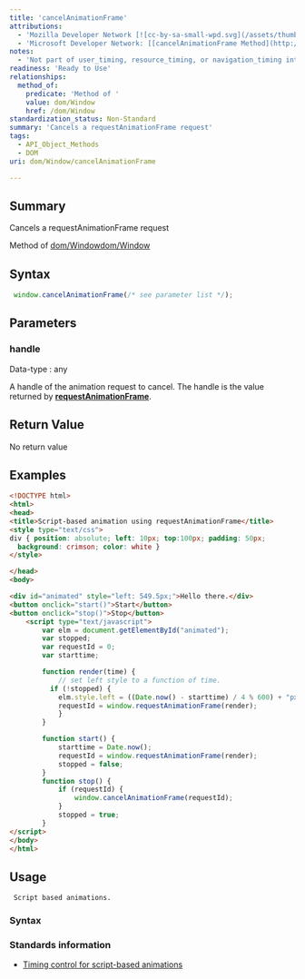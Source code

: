 ```yaml
---
title: 'cancelAnimationFrame'
attributions:
  - 'Mozilla Developer Network [![cc-by-sa-small-wpd.svg](/assets/thumb/8/8c/cc-by-sa-small-wpd.svg/120px-cc-by-sa-small-wpd.svg.png)](http://creativecommons.org/licenses/by-sa/3.0/us/): [[cancelAnimationFrame](https://developer.mozilla.org/en-US/docs/Web/API/Window.cancelAnimationFrame) Article]'
  - 'Microsoft Developer Network: [[cancelAnimationFrame Method](http://msdn.microsoft.com/en-us/library/windows/apps/hh453388.aspx) Article]'
notes:
  - 'Not part of user_timing, resource_timing, or navigation_timing interfaces.'
readiness: 'Ready to Use'
relationships:
  method_of:
    predicate: 'Method of '
    value: dom/Window
    href: /dom/Window
standardization_status: Non-Standard
summary: 'Cancels a requestAnimationFrame request'
tags:
  - API_Object_Methods
  - DOM
uri: dom/Window/cancelAnimationFrame

---
```

## Summary

Cancels a requestAnimationFrame request

Method of [dom/Window](/dom/Window)[dom/Window](/dom/Window)

## Syntax

``` js
 window.cancelAnimationFrame(/* see parameter list */);
```

## Parameters

### handle

 Data-type
:   any

 A handle of the animation request to cancel. The handle is the value returned by [**requestAnimationFrame**](/dom/Window/requestAnimationFrame).

## Return Value

No return value

## Examples

``` html
<!DOCTYPE html>
<html>
<head>
<title>Script-based animation using requestAnimationFrame</title>
<style type="text/css">
div { position: absolute; left: 10px; top:100px; padding: 50px;
  background: crimson; color: white }
</style>

</head>
<body>

<div id="animated" style="left: 549.5px;">Hello there.</div>
<button onclick="start()">Start</button>
<button onclick="stop()">Stop</button>
    <script type="text/javascript">
        var elm = document.getElementById("animated");
        var stopped;
        var requestId = 0;
        var starttime;

        function render(time) {
            // set left style to a function of time.
          if (!stopped) {
            elm.style.left = ((Date.now() - starttime) / 4 % 600) + "px";
            requestId = window.requestAnimationFrame(render);
            }
        }

        function start() {
            starttime = Date.now();
            requestId = window.requestAnimationFrame(render);
            stopped = false;
        }
        function stop() {
            if (requestId) {
                window.cancelAnimationFrame(requestId);
            }
            stopped = true;
        }
</script>
</body>
</html>
```

## Usage

     Script based animations.

### Syntax

### Standards information

-   [Timing control for script-based animations](http://go.microsoft.com/fwlink/p/?linkid=229562)
